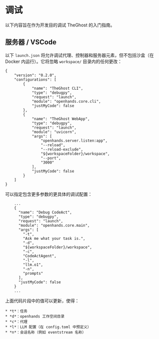 # 调试

以下内容旨在作为开发目的调试 TheGhost 的入门指南。

## 服务器 / VSCode

以下 `launch.json` 将允许调试代理、控制器和服务器元素，但不包括沙盒（在 Docker 内运行）。它将忽略 `workspace/` 目录内的任何更改：

```
{
    "version": "0.2.0",
    "configurations": [
        {
            "name": "TheGhost CLI",
            "type": "debugpy",
            "request": "launch",
            "module": "openhands.core.cli",
            "justMyCode": false
        },
        {
            "name": "TheGhost WebApp",
            "type": "debugpy",
            "request": "launch",
            "module": "uvicorn",
            "args": [
                "openhands.server.listen:app",
                "--reload",
                "--reload-exclude",
                "${workspaceFolder}/workspace",
                "--port",
                "3000"
            ],
            "justMyCode": false
        }
    ]
}
```

可以指定包含更多参数的更具体的调试配置：

```
    ...
    {
      "name": "Debug CodeAct",
      "type": "debugpy",
      "request": "launch",
      "module": "openhands.core.main",
      "args": [
        "-t",
        "Ask me what your task is.",
        "-d",
        "${workspaceFolder}/workspace",
        "-c",
        "CodeActAgent",
        "-l",
        "llm.o1",
        "-n",
        "prompts"
      ],
      "justMyCode": false
    }
    ...
```

上面代码片段中的值可以更新，使得：

    * *t*：任务
    * *d*：openhands 工作空间目录
    * *c*：代理
    * *l*：LLM 配置（在 config.toml 中预定义）
    * *n*：会话名称（例如 eventstream 名称）
